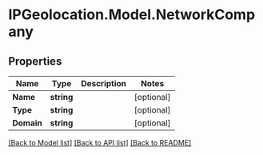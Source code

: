 # IPGeolocation.Model.NetworkCompany

## Properties

Name | Type | Description | Notes
------------ | ------------- | ------------- | -------------
**Name** | **string** |  | [optional] 
**Type** | **string** |  | [optional] 
**Domain** | **string** |  | [optional] 

[[Back to Model list]](../../README.md#documentation-for-models) [[Back to API list]](../../README.md#documentation-for-api-endpoints) [[Back to README]](../../README.md)


